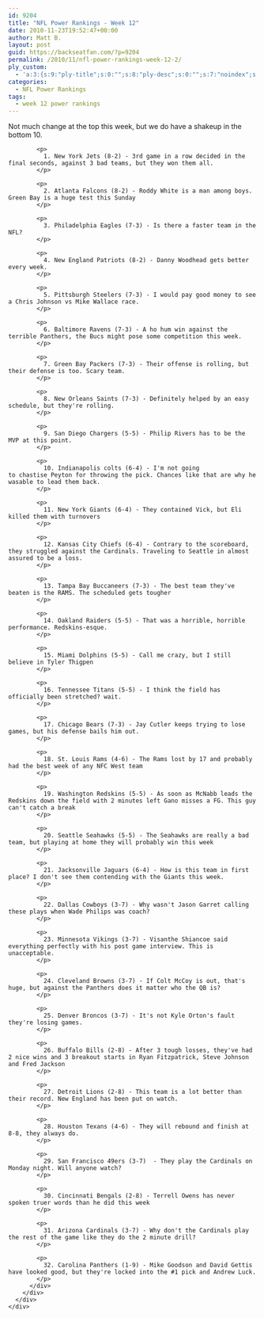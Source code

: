 ```yaml
---
id: 9204
title: "NFL Power Rankings - Week 12"
date: 2010-11-23T19:52:47+00:00
author: Matt B.
layout: post
guid: https://backseatfan.com/?p=9204
permalink: /2010/11/nfl-power-rankings-week-12-2/
ply_custom:
  - 'a:3:{s:9:"ply-title";s:0:"";s:8:"ply-desc";s:0:"";s:7:"noindex";s:0:"";}'
categories:
  - NFL Power Rankings
tags:
  - week 12 power rankings
---
```


<div class="entry">
  <div>
    <div>
      <div>
        <div>
          <div>
            <p>
              Not much change at the top this week, but we do have a shakeup in the bottom 10.
            </p>

            <p>
              1. New York Jets (8-2) - 3rd game in a row decided in the final seconds, against 3 bad teams, but they won them all.
            </p>

            <p>
              2. Atlanta Falcons (8-2) - Roddy White is a man among boys. Green Bay is a huge test this Sunday
            </p>

            <p>
              3. Philadelphia Eagles (7-3) - Is there a faster team in the NFL?
            </p>

            <p>
              4. New England Patriots (8-2) - Danny Woodhead gets better every week.
            </p>

            <p>
              5. Pittsburgh Steelers (7-3) - I would pay good money to see a Chris Johnson vs Mike Wallace race.
            </p>

            <p>
              6. Baltimore Ravens (7-3) - A ho hum win against the terrible Panthers, the Bucs might pose some competition this week.
            </p>

            <p>
              7. Green Bay Packers (7-3) - Their offense is rolling, but their defense is too. Scary team.
            </p>

            <p>
              8. New Orleans Saints (7-3) - Definitely helped by an easy schedule, but they're rolling.
            </p>

            <p>
              9. San Diego Chargers (5-5) - Philip Rivers has to be the MVP at this point.
            </p>

            <p>
              10. Indianapolis colts (6-4) - I'm not going to chastise Peyton for throwing the pick. Chances like that are why he wasable to lead them back.
            </p>

            <p>
              11. New York Giants (6-4) - They contained Vick, but Eli killed them with turnovers
            </p>

            <p>
              12. Kansas City Chiefs (6-4) - Contrary to the scoreboard, they struggled against the Cardinals. Traveling to Seattle in almost assured to be a loss.
            </p>

            <p>
              13. Tampa Bay Buccaneers (7-3) - The best team they've beaten is the RAMS. The scheduled gets tougher
            </p>

            <p>
              14. Oakland Raiders (5-5) - That was a horrible, horrible performance. Redskins-esque.
            </p>

            <p>
              15. Miami Dolphins (5-5) - Call me crazy, but I still believe in Tyler Thigpen
            </p>

            <p>
              16. Tennessee Titans (5-5) - I think the field has officially been stretched? wait.
            </p>

            <p>
              17. Chicago Bears (7-3) - Jay Cutler keeps trying to lose games, but his defense bails him out.
            </p>

            <p>
              18. St. Louis Rams (4-6) - The Rams lost by 17 and probably had the best week of any NFC West team
            </p>

            <p>
              19. Washington Redskins (5-5) - As soon as McNabb leads the Redskins down the field with 2 minutes left Gano misses a FG. This guy can't catch a break
            </p>

            <p>
              20. Seattle Seahawks (5-5) - The Seahawks are really a bad team, but playing at home they will probably win this week
            </p>

            <p>
              21. Jacksonville Jaguars (6-4) - How is this team in first place? I don't see them contending with the Giants this week.
            </p>

            <p>
              22. Dallas Cowboys (3-7) - Why wasn't Jason Garret calling these plays when Wade Philips was coach?
            </p>

            <p>
              23. Minnesota Vikings (3-7) - Visanthe Shiancoe said everything perfectly with his post game interview. This is unacceptable.
            </p>

            <p>
              24. Cleveland Browns (3-7) - If Colt McCoy is out, that's huge, but against the Panthers does it matter who the QB is?
            </p>

            <p>
              25. Denver Broncos (3-7) - It's not Kyle Orton's fault they're losing games.
            </p>

            <p>
              26. Buffalo Bills (2-8) - After 3 tough losses, they've had 2 nice wins and 3 breakout starts in Ryan Fitzpatrick, Steve Johnson and Fred Jackson
            </p>

            <p>
              27. Detroit Lions (2-8) - This team is a lot better than their record. New England has been put on watch.
            </p>

            <p>
              28. Houston Texans (4-6) - They will rebound and finish at 8-8, they always do.
            </p>

            <p>
              29. San Francisco 49ers (3-7)  - They play the Cardinals on Monday night. Will anyone watch?
            </p>

            <p>
              30. Cincinnati Bengals (2-8) - Terrell Owens has never spoken truer words than he did this week
            </p>

            <p>
              31. Arizona Cardinals (3-7) - Why don't the Cardinals play the rest of the game like they do the 2 minute drill?
            </p>

            <p>
              32. Carolina Panthers (1-9) - Mike Goodson and David Gettis have looked good, but they're locked into the #1 pick and Andrew Luck.
            </p>
          </div>
        </div>
      </div>
    </div>
  </div>
</div>
